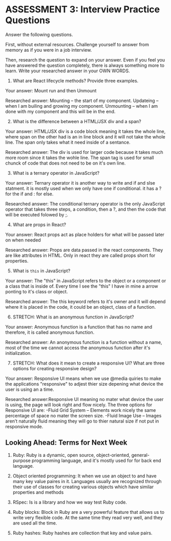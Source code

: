 # ASSESSMENT 3: Interview Practice Questions

Answer the following questions.

First, without external resources. Challenge yourself to answer from memory as if you were in a job interview.

Then, research the question to expand on your answer. Even if you feel you have answered the question completely, there is always something more to learn. Write your researched answer in your OWN WORDS.


1. What are React lifecycle methods? Provide three examples.

  Your answer: Mount run and then Unmount

  Researched answer: Mounting – the start of my component.
                    Updateing – when I am builing and growing my component.
                    Unmounting – when I am done with my component and this will be in the end.



2. What is the difference between a HTML/JSX div and a span?

  Your answer: HTML/JSX div is a code block meaning it takes the whole line, where span on the other had is an in line block and it will not take the whole line. The span only takes what it need inside of a sentance.

  Researched answer: The div is used for larger code because it takes much more room since it takes the wohle line. The span tag is used for small chunck of code that does not need to be on it's own line. 



3. What is a ternary operator in JavaScript?

  Your answer: Ternary operator it is another way to write and if and slse statment. it is mostly used when we only have one if conditional. it has a ? for the if and : for else.

  Researched answer: The conditional ternary operator is the only JavaScript operator that takes three steps, a condition, then a ?, and then the code that will be executed folowed by ;.



4. What are props in React?

  Your answer: React props act as place holders for what will be passed later on when needed

  Researched answer: Props are data passed in the react components. They are like attributes in HTML. Only in react they are called props short for properties.



5. What is `this` in JavaScript?

  Your answer:  The "this" in JavaScript refers to the object or a component or a class that is inside of. Every time I see the "this" I have in mine a arrow ponting to it's class or object. 

  Researched answer: The this keyword refers to it's owner and it will depend where it is placed in the code, it could be an object, class of a function.



6. STRETCH: What is an anonymous function in JavaScript?

  Your answer: Anonymous function is a function that has no name and therefore, it is called anonymous function.

  Researched answer: An anonymous function is a function without a name, most of the time we cannot access the anonymous function after it's initialization.
  



7. STRETCH: What does it mean to create a responsive UI? What are three options for creating responsive design?

  Your answer: Responsive UI means when we use @media  quiries to make the applications "responsive" to adjest thier size depening what device the user is using an a time.

  Researched answer:Responsive UI meaning no mater what device the user is using, the page will look right and flow nicely. The three options for Responsive UI are:
  -Fluid Grid System – Elements work nicely the same percentage of space no mater the screen size.
  -Fluid Image Use – Images aren’t naturally fluid meaning they will go to thier natural size if not put in responsive mode. 



## Looking Ahead: Terms for Next Week

1. Ruby: Ruby is a dynamic, open source, object-oriented, general-purpose programming language, and it's mostly  used for for back end  language.

2. Object oriented programming: It when we use an object to and have many key value paires in it. Languages usually are recognized through their use of classes for creating various objects which have similar properties and methods

3. RSpec: Is is a library and how we way test Ruby code.

4. Ruby blocks: Block in Ruby are a very powerful feature that allows us to write very flexible code. At the same time they read very well, and they are used all the time.

5. Ruby hashes:  Ruby hashes are collection that key and value pairs. 
